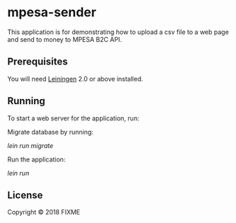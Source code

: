 # mpesa-sender

This application is for demonstrating how to upload a csv file to a web page and send to money to MPESA B2C API.

## Prerequisites

You will need [Leiningen][1] 2.0 or above installed.

[1]: https://github.com/technomancy/leiningen

## Running

To start a web server for the application, run:

Migrate database by running:

_lein run migrate_

Run the application:

_lein run_ 

## License

Copyright © 2018 FIXME
